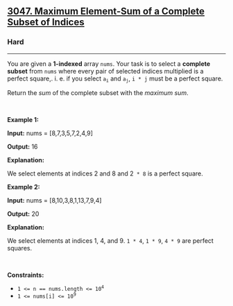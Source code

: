 <h2><a href="https://leetcode.com/problems/maximum-element-sum-of-a-complete-subset-of-indices">3047. Maximum Element-Sum of a Complete Subset of Indices</a></h2><h3>Hard</h3><hr><p>You are given a <strong>1</strong><strong>-indexed</strong> array <code>nums</code>. Your task is to select a <strong>complete subset</strong> from <code>nums</code> where every pair of selected indices multiplied is a <span data-keyword="perfect-square">perfect square,</span>. i. e. if you select <code>a<sub>i</sub></code> and <code>a<sub>j</sub></code>, <code>i * j</code> must be a perfect square.</p>

<p>Return the <em>sum</em> of the complete subset with the <em>maximum sum</em>.</p>

<p>&nbsp;</p>
<p><strong class="example">Example 1:</strong></p>

<div class="example-block">
<p><strong>Input:</strong> <span class="example-io">nums = [8,7,3,5,7,2,4,9]</span></p>

<p><strong>Output:</strong> <span class="example-io">16</span></p>

<p><strong>Explanation:</strong></p>

<p>We select elements at indices 2 and 8 and 2<code>&nbsp;* 8</code>&nbsp;is a perfect square.</p>
</div>

<p><strong class="example">Example 2:</strong></p>

<div class="example-block">
<p><strong>Input:</strong> <span class="example-io">nums = [8,10,3,8,1,13,7,9,4]</span></p>

<p><strong>Output:</strong> <span class="example-io">20</span></p>

<p><strong>Explanation:</strong></p>

<p>We select elements at indices 1, 4, and 9. <code>1 * 4</code>, <code>1 * 9</code>, <code>4 * 9</code> are perfect squares.</p>
</div>

<p>&nbsp;</p>
<p><strong>Constraints:</strong></p>

<ul>
	<li><code>1 &lt;= n == nums.length &lt;= 10<sup>4</sup></code></li>
	<li><code>1 &lt;= nums[i] &lt;= 10<sup>9</sup></code></li>
</ul>
